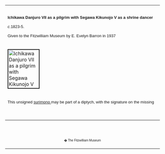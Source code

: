 <html>

<head>

<title>Info</title>
</head>



<div align="center">
  <center>
  <table border="0" width="100%" cellpadding="0" cellspacing="4" height="326">
    <tr>
      <td width="100%" height="30">
      </td>
    </tr>
    <tr>
      <td width="100%" height="30">
      <font FACE="Arial"><font size="2"><b>Ichikawa Danjuro VII as a
      pilgrim with Segawa&nbsp;Kikunojo V as a shrine dancer&nbsp;<i><br>
      <br>
      </i></b><i>c.</i>1823-5.</font><font FACE="Arial" SIZE="2">&nbsp;&nbsp;&nbsp;<b><br>
      <br>
      </b>
      </font></font>
      <font face="Arial" size="2">Given to the Fitzwilliam Museum by E. Evelyn
      Barron in 1937</font>
      </td>
    </tr>
    <tr>
      <td width="100%" height="30">
      </td>
    </tr>
    <tr>
      <td width="100%" height="30">
      <a href="KUN/kunp517.htm"><img border="2" src="P.517-1937_small1.jpg" alt="Ichikawa Danjuro VII as a pilgrim with Segawa Kikunojo V as a shrine dancer c.1823-5.&nbsp;" width="100" height="125"></a>
      </td>
    </tr>
    <tr>
      <td width="100%" height="30">
      </td>
    </tr>
    <tr>
      <td width="100%" height="30">
      <font size="2" face="Arial">This unsigned <a href="textP.htm"> surimono </a> may be part of a diptych, with
      the signature on the missing right-hand sheet, and/or part of a series
      that involves comparisons with insects. Here the sound of the shrine
      dancer's <i>suzu</i> bells (lying on the ground), and the ringed staff
      held by the pilgrim are compared to the sound of insects. The roles and
      play have yet to be identified.</font>
      </td>
    </tr>
  </table>
  </center>
</div>
<p>&nbsp;</p>
<div align="center">
  <center>
  <table border="0" cellpadding="0" width="100%" cellspacing="4">
    <tr>
      <td width="26%">
        <p align="center"><br>
        <br>
        <font FACE="Arial" size="1">� The Fitzwilliam Museum</font></p>
      </td>
    </tr>
  </table>
  </center>
</div>
</body>
</html>
